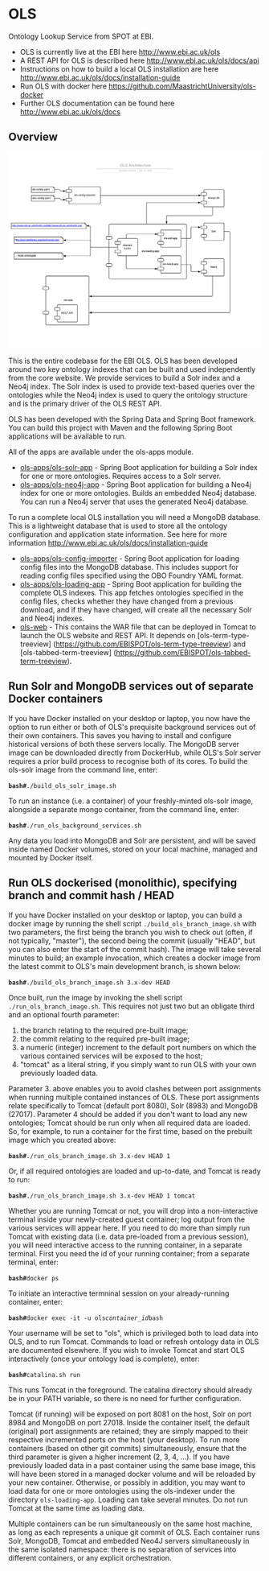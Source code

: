 # OLS

Ontology Lookup Service from SPOT at EBI.

* OLS is currently live at the EBI here http://www.ebi.ac.uk/ols
* A REST API for OLS is described here http://www.ebi.ac.uk/ols/docs/api
* Instructions on how to build a local OLS installation are here
  http://www.ebi.ac.uk/ols/docs/installation-guide
* Run OLS with docker here
  https://github.com/MaastrichtUniversity/ols-docker
* Further OLS documentation can be found here
  http://www.ebi.ac.uk/ols/docs

## Overview

![OLS Architecture](OLS-Architecture.png)

This is the entire codebase for the EBI OLS. OLS has been developed
around two key ontology indexes that can be built and used independently
from the core website. We provide services to build a Solr index and a
Neo4j index. The Solr index is used to provide text-based queries over
the ontologies while the Neo4j index is used to query the ontology
structure and is the primary driver of the OLS REST API.
 
OLS has been developed with the Spring Data and Spring Boot framework.
You can build this project with Maven and the following Spring Boot
applications will be available to run.
 
All of the apps are available under the ols-apps module.

* [ols-apps/ols-solr-app](ols-apps/ols-solr-app) - Spring Boot
  application for building a Solr index for one or more ontologies.
  Requires access to a Solr server.
* [ols-apps/ols-neo4j-app](ols-apps/ols-neo4j-app) - Spring Boot
  application for building a Neo4j index for one or more ontologies.
  Builds an embedded Neo4j database. You can run a Neo4j server that
  uses the generated Neo4j database.

To run a complete local OLS installation you will need a MongoDB
database. This is a lightweight database that is used to store all the
ontology configuration and application state information. See here for
more information http://www.ebi.ac.uk/ols/docs/installation-guide

* [ols-apps/ols-config-importer](ols-apps/ols-config-importer) - Spring
  Boot application for loading config files into the MongoDB database.
  This includes support for reading config files specified using the OBO
  Foundry YAML format.
* [ols-apps/ols-loading-app](ols-apps/ols-loading-app) - Spring Boot
  application for building the complete OLS indexes. This app fetches
  ontologies specified in the config files, checks whether they have
  changed from a previous download, and if they have changed, will
  create all the necessary Solr and Neo4j indexes.
* [ols-web](ols-web) - This contains the WAR file that can be deployed
  in Tomcat to launch the OLS website and REST API. It depends on
  [ols-term-type-treeview]
  (https://github.com/EBISPOT/ols-term-type-treeview) and
  [ols-tabbed-term-treeview]
  (https://github.com/EBISPOT/ols-tabbed-term-treeview).

## Run Solr and MongoDB services out of separate Docker containers

If you have Docker installed on your desktop or laptop, you now have the
option to run either or both of OLS's prequisite background services out
of their own containers. This saves you having to install and configure
historical versions of both these servers locally. The MongoDB server
image can be downloaded directly from DockerHub, while OLS's Solr server
requires a prior build process to recognise both of its cores. To build
the ols-solr image from the command line, enter:

**```bash#```**```./build_ols_solr_image.sh```

To run an instance (i.e. a container) of your freshly-minted ols-solr
image, alongside a separate mongo container, from the command line,
enter:

**```bash#```**```./run_ols_background_services.sh```

Any data you load into MongoDB and Solr are persistent, and will be
saved inside named Docker volumes, stored on your local machine, managed
and mounted by Docker itself.

## Run OLS dockerised (monolithic), specifying branch and commit hash / HEAD

If you have Docker installed on your desktop or laptop, you can build a
docker image by running the shell script `./build_ols_branch_image.sh`
with two parameters, the first being the branch you wish to check out
(often, if not typically, "master"), the second being the commit
(usually "HEAD", but you can also enter the start of the commit hash).
The image will take several minutes to build; an example invocation,
which creates a docker image from the latest commit to OLS's main
development branch, is shown below:

**```bash#```**```./build_ols_branch_image.sh 3.x-dev HEAD```

Once built, run the image by invoking the shell script
`./run_ols_branch_image.sh`. This requires not just two but an obligate
third and an optional fourth parameter:

1. the branch relating to the required pre-built image;
2. the commit relating to the required pre-built image;
3. a numeric (integer) increment to the default port numbers on which
   the various contained services will be exposed to the host;
4. "tomcat" as a literal string, if you simply want to run OLS with your
   own previously loaded data.
   
Parameter 3. above enables you to avoid clashes between port assignments
when running multiple contained instances of OLS. These port assignments
relate specifically to Tomcat (default port 8080), Solr (8983) and
MongoDB (27017). Parameter 4 should be added if you don't want to load
any new ontologies; Tomcat should be run only when all required data are
loaded. So, for example, to run a container for the first time, based on
the prebuilt image which you created above:

**```bash#```**```./run_ols_branch_image.sh 3.x-dev HEAD 1```

Or, if all required ontologies are loaded and up-to-date, and Tomcat is
ready to run:

**```bash#```**```./run_ols_branch_image.sh 3.x-dev HEAD 1 tomcat```

Whether you are running Tomcat or not, you will drop into a
non-interactive terminal inside your newly-created guest container; log
output from the various services will appear here. If you need to do
more than simply run Tomcat with existing data (i.e. data pre-loaded
from a previous session), you will need interactive access to the
running container, in a separate terminal. First you need the id of your
running container; from a separate terminal, enter:

**```bash#```**```docker ps```

To initiate an interactive termninal session on your already-running
container, enter:

**```bash#```**```docker exec -it -u ols```*```container_id```*```bash```

Your username will be set to "ols", which is privileged both to load
data into OLS, and to run Tomcat. Commands to load or refresh ontology
data in OLS are documented elsewhere. If you wish to invoke Tomcat and
start OLS interactively (once your ontology load is complete), enter:

**```bash#```**```catalina.sh run```

This runs Tomcat in the foreground. The catalina directory should
already be in your PATH variable, so there is no need for further
configuration.

Tomcat (if running) will be exposed on port 8081 on the host, Solr on
port 8984 and MongoDB on port 27018. Inside the container itself, the
default (original) port assignments are retained; they are simply mapped
to their respective incremented ports on the host (your desktop). To run
more containers (based on other git commits) simultaneously, ensure that
the third parameter is given a higher increment (2, 3, 4, ...). If you
have previously loaded data in a past container using the same base
image, this will have been stored in a managed docker volume and will be
reloaded by your new container. Otherwise, or possibly in addition, you
may want to load data for one or more ontologies using the ols-indexer
under the directory `ols-loading-app`. Loading can take several minutes.
Do not run Tomcat at the same time as loading data.

Multiple containers can be run simultaneously on the same host machine,
as long as each represents a unique git commit of OLS. Each container
runs Solr, MongoDB, Tomcat and embedded Neo4J servers simultaneously in
the same isolated namespace: there is no separation of services into
different containers, or any explicit orchestration.
